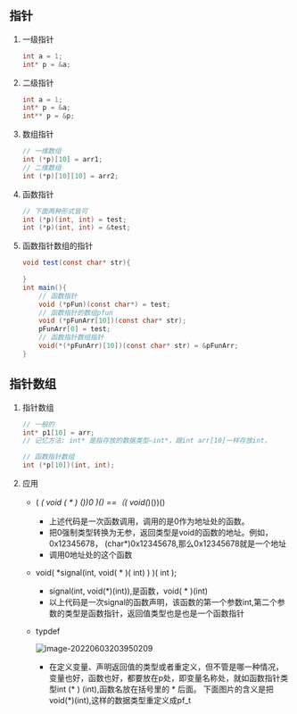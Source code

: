 ## 指针

1. 一级指针

   ```java
   int a = 1;
   int* p = &a;
   ```

2. 二级指针

   ```java
   int a = 1;
   int* p = &a;
   int** p = &p;
   ```

3. 数组指针

   ```java
   // 一维数组
   int (*p)[10] = arr1;
   // 二维数组
   int (*p)[10][10] = arr2;
   ```

4. 函数指针

   ```java
   // 下面两种形式皆可
   int (*p)(int, int) = test;
   int (*p)(int, int) = &test;
   ```

5. 函数指针数组的指针

   ```java
   void test(const char* str){
       
   }
   int main(){
       // 函数指针
       void (*pFun)(const char*) = test;
       // 函数指针的数组pfun
       void (*pFunArr[10])(const char* str);
       pFunArr[0] = test;
       // 函数指针数组指针
       void(*(*pFunArr)[10])(const char* str) = &pFunArr;
   }
   ```




## 指针数组

1. 指针数组

   ```java
   // 一般的
   int* p1[10] = arr;
   // 记忆方法: int* 是指存放的数据类型—int*，跟int arr[10]一样存放int，
   
   // 函数指针数组
   int (*p[10])(int, int);
   ```

2. 应用

   * (  *( void ( * ) ())0  )()  ==（( void(*)())()
     * 上述代码是一次函数调用，调用的是0作为地址处的函数。
     * 把0强制类型转换为无参，返回类型是void的函数的地址。例如，0x12345678， (char*)0x12345678,那么0x12345678就是一个地址
     * 调用0地址处的这个函数
   * void(  *signal(int, void( * )( int) )  )( int );
     * signal(int, void(*)(int)),是函数，void( * )(int)
     * 以上代码是一次signal的函数声明，该函数的第一个参数int,第二个参数的类型是函数指针，返回值类型也是也是一个函数指针


   * typdef

     ![image-20220603203950209](https://dawn1314.oss-cn-beijing.aliyuncs.com/202207121701235.png)

     * 在定义变量、声明返回值的类型或者重定义，但不管是哪一种情况，变量也好，函数也好，都要放在p处，即变量名称处，就如函数指针类型int (* ) (int),函数名放在括号里的 * 后面。  下面图片的含义是把void(*)(int),这样的数据类型重定义成pf_t









































